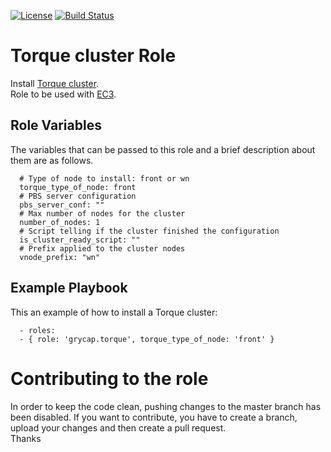 [![License](https://img.shields.io/badge/license-Apache%202-blue.svg)](https://www.apache.org/licenses/LICENSE-2.0)
[![Build Status](https://travis-ci.org/grycap/ansible-role-torque.svg?branch=master)](https://travis-ci.org/grycap/ansible-role-torque)

Torque cluster Role
=======================

Install [Torque cluster](http://www.adaptivecomputing.com/products/open-source/torque).  
Role to be used with [EC3](http://servproject.i3m.upv.es/ec3/).

Role Variables
--------------

The variables that can be passed to this role and a brief description about them are as follows.
```
  # Type of node to install: front or wn
  torque_type_of_node: front
  # PBS server configuration
  pbs_server_conf: ""
  # Max number of nodes for the cluster
  number_of_nodes: 1
  # Script telling if the cluster finished the configuration
  is_cluster_ready_script: ""
  # Prefix applied to the cluster nodes
  vnode_prefix: "wn"

```

Example Playbook
----------------

This an example of how to install a Torque cluster:
```
  - roles:
  - { role: 'grycap.torque', torque_type_of_node: 'front' }
```
Contributing to the role
========================
In order to keep the code clean, pushing changes to the master branch has been disabled. If you want to contribute, you have to create a branch, upload your changes and then create a pull request.  
Thanks
